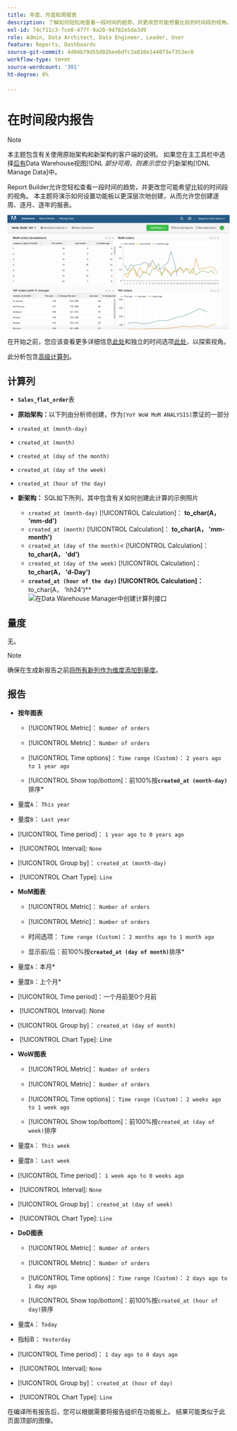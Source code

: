 ```yaml
---
title: 年度、月度和周报表
description: 了解如何轻松地查看一段时间的趋势，并更改您可能想要比较的时间段的视角。
exl-id: 74cf11c3-7ce0-477f-9a28-9d782e5da3d9
role: Admin, Data Architect, Data Engineer, Leader, User
feature: Reports, Dashboards
source-git-commit: 4d04b79d55d02bee6dfc3a810e144073e7353ec0
workflow-type: tm+mt
source-wordcount: '301'
ht-degree: 0%

---
```


# 在时间段内报告

>[!NOTE]
>
>本主题包含有关使用原始架构和新架构的客户端的说明。 如果您在主工具栏中选择[后有](../../administrator/account-management/new-architecture.md)Data Warehouse视图&#x200B;[!DNL _部分可用，则表示您位于_]&#x200B;新架构[!DNL Manage Data]中。

Report Builder允许您轻松查看一段时间的趋势，并更改您可能希望比较的时间段的视角。 本主题将演示如何设置功能板以更深层次地创建，从而允许您创建逐周、逐月、逐年的报表。

![显示逐周、逐月和同比比较的仪表板](../../assets/Wow__mom__yoy.png)

在开始之前，您应该查看更多详细信息[此处](../../tutorials/using-visual-report-builder.md)和独立的时间选项[此处](../../tutorials/time-options-visual-rpt-bldr.md)，以探索视角。

此分析包含[高级计算列](../data-warehouse-mgr/adv-calc-columns.md)。

## 计算列

* **`Sales_flat_order`**&#x200B;表
* **原始架构：**&#x200B;以下列由分析师创建，作为`[YoY WoW MoM ANALYSIS]`票证的一部分
* `created_at (month-day)`
* `created_at (month)`
* `created_at (day of the month)`
* `created_at (day of the week)`
* `created_at (hour of the day)`

* **新架构：** SQL如下所列，其中包含有关如何创建此计算的示例照片
   * `created_at (month-day)` [!UICONTROL Calculation]： **to_char(A， &#39;mm-dd&#39;)**
   * `created_at (month)` [!UICONTROL Calculation]： **to_char(A， &#39;mm-month&#39;)**
   * `created_at (day of the month)`&lt; [!UICONTROL Calculation]： **to_char(A， &#39;dd&#39;)**
   * `created_at (day of the week)` [!UICONTROL Calculation]： **to_char(A， &#39;d-Day&#39;)**
   * **`created_at (hour of the day)` [!UICONTROL Calculation]： &#x200B;** to_char(A， &#39;hh24&#39;)**
     ![在Data Warehouse Manager中创建计算列接口](../../assets/new-arch-create-calc.png)

## 量度

无。

>[!NOTE]
>
>确保在生成新报告之前[将所有新列作为维度添加到量度](../data-warehouse-mgr/manage-data-dimensions-metrics.md)。

## 报告

* **按年图表**
   * [!UICONTROL Metric]： `Number of orders`

   * [!UICONTROL Metric]： `Number of orders`
   * [!UICONTROL Time options]： `Time range (Custom)`： `2 years ago to 1 year ago`

   * [!UICONTROL Show top/bottom]：前100%按&#x200B;**`created_at (month-day)`**&#x200B;排序*

* 量度`A`： `This year`
* 量度`B`： `Last year`
* [!UICONTROL Time period]： `1 year ago to 0 years ago`
* &#x200B;
  [!UICONTROL Interval]: `None`
* [!UICONTROL Group by]： `created_at (month-day)`
* &#x200B;
  [!UICONTROL Chart Type]: `Line`

* **MoM图表**
   * [!UICONTROL Metric]： `Number of orders`

   * [!UICONTROL Metric]： `Number of orders`
   * 时间选项： `Time range (Custom)`： `2 months ago to 1 month ago`

   * 显示前/后：前100%按&#x200B;**`created_at (day of month)`**&#x200B;排序*

* 量度`A`：本月*
* 量度`B`：上个月*
* [!UICONTROL Time period]：一个月前至0个月前
* &#x200B;
  [!UICONTROL Interval]: None
* [!UICONTROL Group by]： `created_at (day of month)`
* &#x200B;
  [!UICONTROL Chart Type]: Line

* **WoW图表**
   * [!UICONTROL Metric]： `Number of orders`

   * [!UICONTROL Metric]： `Number of orders`
   * [!UICONTROL Time options]： `Time range (Custom)`： `2 weeks ago to 1 week ago`

   * [!UICONTROL Show top/bottom]：前100%按`created_at (day of week)`排序

* 量度`A`： `This week`
* 量度`B`： `Last week`
* [!UICONTROL Time period]： `1 week ago to 0 weeks ago`
* &#x200B;
  [!UICONTROL Interval]: `None`
* [!UICONTROL Group by]： `created_at (day of week)`
* &#x200B;
  [!UICONTROL Chart Type]: `Line`

* **DoD图表**
   * [!UICONTROL Metric]： `Number of orders`

   * [!UICONTROL Metric]： `Number of orders`
   * [!UICONTROL Time options]： `Time range (Custom)`： `2 days ago to 1 day ago`

   * [!UICONTROL Show top/bottom]：前100%按`created_at (hour of day)`排序

* 量度`A`： `Today`
* 指标B： `Yesterday`
* [!UICONTROL Time period]： `1 day ago to 0 days ago`
* &#x200B;
  [!UICONTROL Interval]: `None`
* [!UICONTROL Group by]： `created_at (hour of day)`
* &#x200B;
  [!UICONTROL Chart Type]: `Line`

在编译所有报告后，您可以根据需要将报告组织在功能板上。 结果可能类似于此页面顶部的图像。
